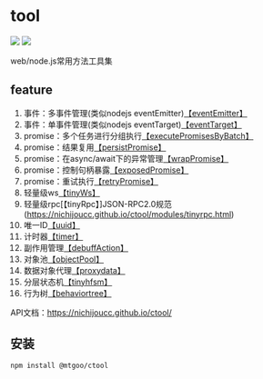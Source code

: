 # tool
[![](https://img.shields.io/badge/npm-0.0.20-blue)](https://www.npmjs.com/package/@mtgoo/ctool)
![](https://img.shields.io/badge/license-MIT-green)

web/node.js常用方法工具集

## feature
1. 事件：多事件管理(类似nodejs eventEmitter)[【eventEmitter】](https://nichijoucc.github.io/ctool/classes/eventemitter.html)
2. 事件：单事件管理(类似nodejs eventTarget)[【eventTarget】](https://nichijoucc.github.io/ctool/classes/eventtarget.html)
3. promise：多个任务进行分组执行[【executePromisesByBatch】](https://nichijoucc.github.io/ctool/globals.html#executepromisesbybatch)
4. promise：结果复用[【persistPromise】](https://nichijoucc.github.io/ctool/classes/persistpromise.html)
5. promise：在async/await下的异常管理[【wrapPromise】](https://nichijoucc.github.io/ctool/globals.html#wrappromise)
6. promise：控制句柄暴露[【exposedPromise】](https://nichijoucc.github.io/ctool/classes/exposedPromise.html)
7. promise：重试执行[【retryPromise】](https://nichijoucc.github.io/ctool/globals.html#retrypromise)
8. 轻量级ws[【tinyWs】](https://nichijoucc.github.io/ctool/classes/tinywsclient.html)
9. 轻量级rpc[【tinyRpc】]JSON-RPC2.0规范(https://nichijoucc.github.io/ctool/modules/tinyrpc.html)
10. 唯一ID[【uuid】](https://nichijoucc.github.io/ctool/globals.html#uuid)
11. 计时器[【timer】](https://nichijoucc.github.io/ctool/classes/timer.html)
12. 副作用管理[【debuffAction】](https://nichijoucc.github.io/ctool/classes/debuffaction.html)
13. 对象池[【objectPool】](https://nichijoucc.github.io/ctool/classes/objectpool.html)
14. 数据对象代理[【proxydata】](https://nichijoucc.github.io/ctool/classes/proxydata.html)
15. 分层状态机[【tinyhfsm】](https://nichijoucc.github.io/ctool/classes/tinyhfsm.html)
16. 行为树[【behaviortree】](https://nichijoucc.github.io/ctool/classes/behaviortree.html)


API文档：https://nichijoucc.github.io/ctool/

## 安装
``npm install @mtgoo/ctool``
